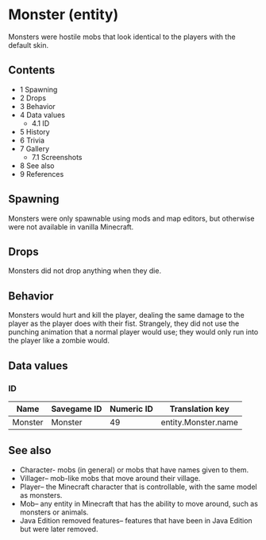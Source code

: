 # Monster (entity)
Monsters were hostile mobs that look identical to the players with the default skin.

## Contents
- 1 Spawning
- 2 Drops
- 3 Behavior
- 4 Data values
	- 4.1 ID
- 5 History
- 6 Trivia
- 7 Gallery
	- 7.1 Screenshots
- 8 See also
- 9 References

## Spawning
Monsters were only spawnable using mods and map editors, but otherwise were not available in vanilla Minecraft.

## Drops
Monsters did not drop anything when they die.

## Behavior
Monsters would hurt and kill the player, dealing the same damage to the player as the player does with their fist. Strangely, they did not use the punching animation that a normal player would use; they would only run into the player like a zombie would.

## Data values
### ID
| Name    | Savegame ID | Numeric ID | Translation key     |
|---------|-------------|------------|---------------------|
| Monster | Monster     | 49         | entity.Monster.name |

## See also
- Character- mobs (in general) or mobs that have names given to them.
- Villager– mob-like mobs that move around their village.
- Player– the Minecraft character that is controllable, with the same model as monsters.
- Mob– any entity in Minecraft that has the ability to move around, such as monsters or animals.
- Java Edition removed features– features that have been in Java Edition but were later removed.


